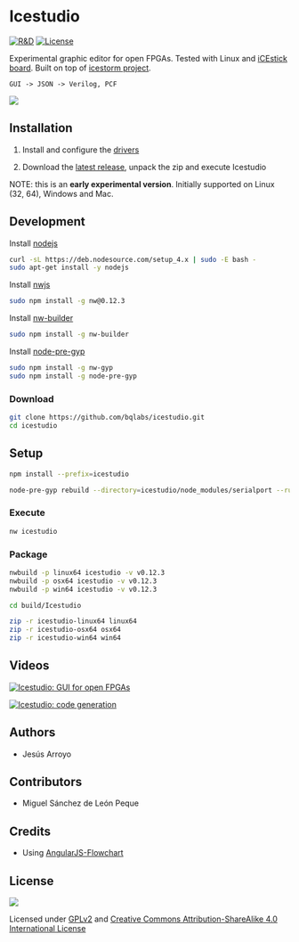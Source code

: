 # Icestudio

[![R&D](https://img.shields.io/badge/-R%26D-brightgreen.svg)](https://github.com/Jesus89/icestudio)
[![License](http://img.shields.io/:license-gpl-blue.svg)](http://opensource.org/licenses/GPL-2.0)

Experimental graphic editor for open FPGAs. Tested with Linux and [iCEstick board](http://www.pighixxx.com/test/portfolio-items/icestick/). Built on top of [icestorm project](http://www.clifford.at/icestorm/).

    GUI -> JSON -> Verilog, PCF

![][icestudio-demo]

## Installation

1. Install and configure the [drivers](https://github.com/bqlabs/icestudio/wiki/Installing-the-drivers)

2. Download the [latest release](https://github.com/bqlabs/icestudio/releases), unpack the zip and execute Icestudio

NOTE: this is an **early experimental version**. Initially supported on Linux (32, 64), Windows and Mac.

## Development

Install [nodejs](https://github.com/nodejs/node)
```bash
curl -sL https://deb.nodesource.com/setup_4.x | sudo -E bash -
sudo apt-get install -y nodejs
```

Install [nwjs](https://github.com/nwjs/nw.js)
```bash
sudo npm install -g nw@0.12.3
```

Install [nw-builder](https://github.com/nwjs/nw-builder)
```bash
sudo npm install -g nw-builder
```

Install [node-pre-gyp](https://github.com/mapbox/node-pre-gyp)
```bash
sudo npm install -g nw-gyp
sudo npm install -g node-pre-gyp
```

### Download

```bash
git clone https://github.com/bqlabs/icestudio.git
cd icestudio
```

## Setup

```bash
npm install --prefix=icestudio

node-pre-gyp rebuild --directory=icestudio/node_modules/serialport --runtime=node-webkit --target=0.12.3
```

### Execute

```bash
nw icestudio
```

### Package

```bash
nwbuild -p linux64 icestudio -v v0.12.3
nwbuild -p osx64 icestudio -v v0.12.3
nwbuild -p win64 icestudio -v v0.12.3

cd build/Icestudio

zip -r icestudio-linux64 linux64
zip -r icestudio-osx64 osx64
zip -r icestudio-win64 win64
```

## Videos

[![Icestudio: GUI for open FPGAs](http://img.youtube.com/vi/Okl4Rr_i6Qk/0.jpg)](http://www.youtube.com/watch?v=Okl4Rr_i6Qk "Icestudio: GUI for open FPGAs")

[![Icestudio: code generation](http://img.youtube.com/vi/pG1DsF9MIj0/0.jpg)](http://www.youtube.com/watch?v=pG1DsF9MIj0 "Icestudio: code generation")

## Authors

* Jesús Arroyo

## Contributors

* Miguel Sánchez de León Peque

## Credits

* Using [AngularJS-Flowchart](https://github.com/codecapers/AngularJS-FlowChart)

## License

![][bq-logo-cc-sa]

Licensed under [GPLv2](http://opensource.org/licenses/GPL-2.0) and [Creative Commons Attribution-ShareAlike 4.0 International License](http://creativecommons.org/licenses/by-sa/4.0/)

[icestudio-demo]: doc/images/icestudio-demo.gif
[bq-logo-cc-sa]: doc/images/bq-logo-cc-sa-small-150px.png
